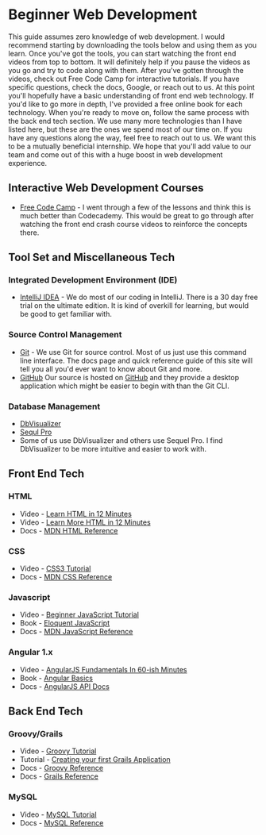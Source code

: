 # Beginner Web Development

This guide assumes zero knowledge of web development.
I would recommend starting by downloading the tools below and using them as you learn.
Once you've got the tools, you can start watching the front end videos from top to bottom.
It will definitely help if you pause the videos as you go and try to code along with them.
After you've gotten through the videos, check out Free Code Camp for interactive tutorials.
If you have specific questions, check the docs, Google, or reach out to us.
At this point you'll hopefully have a basic understanding of front end web technology.
If you'd like to go more in depth, I've provided a free online book for each technology.
When you're ready to move on, follow the same process with the back end tech section.
We use many more technologies than I have listed here, but these are the ones we spend most of our time on.
If you have any questions along the way, feel free to reach out to us.
We want this to be a mutually beneficial internship.
We hope that you'll add value to our team and come out of this with a huge boost in web development experience.

## Interactive Web Development Courses

* [Free Code Camp](https://www.freecodecamp.com) - I went through a few of the lessons and think this is much better than Codecademy. This would be great to go through after watching the front end crash course videos to reinforce the concepts there.

## Tool Set and Miscellaneous Tech

### Integrated Development Environment (IDE)
* [IntelliJ IDEA](https://www.jetbrains.com/idea) - We do most of our coding in IntelliJ. There is a 30 day free trial on the ultimate edition. It is kind of overkill for learning, but would be good to get familiar with.

### Source Control Management
* [Git](https://git-scm.com/) - We use Git for source control. Most of us just use this command line interface. The docs page and quick reference guide of this site will tell you all you'd ever want to know about Git and more.
* [GitHub](https://desktop.github.com/) Our source is hosted on [GitHub](https://github.com/) and they provide a desktop application which might be easier to begin with than the Git CLI.

### Database Management
* [DbVisualizer](https://www.dbvis.com/)
* [Sequl Pro](https://www.sequelpro.com/)
* Some of us use DbVisualizer and others use Sequel Pro. I find DbVisualizer to be more intuitive and easier to work with.

## Front End Tech

### HTML
* Video - [Learn HTML in 12 Minutes](https://www.youtube.com/watch?v=bWPMSSsVdPk)
* Video - [Learn More HTML in 12 Minutes](https://www.youtube.com/watch?v=KJ13lX20FqU)
* Docs - [MDN HTML Reference](https://developer.mozilla.org/en-US/docs/Web/HTML/Reference)

### CSS
* Video - [CSS3 Tutorial](https://www.youtube.com/watch?v=CUxH_rWSI1k)
* Docs - [MDN CSS Reference](https://developer.mozilla.org/en-US/docs/Web/CSS/Reference)

### Javascript
* Video - [Beginner JavaScript Tutorial](https://www.youtube.com/watch?v=fju9ii8YsGs)
* Book - [Eloquent JavaScript](http://eloquentjavascript.net/)
* Docs - [MDN JavaScript Reference](https://developer.mozilla.org/en-US/docs/Web/JavaScript/Reference)

### Angular 1.x
* Video - [AngularJS Fundamentals In 60-ish Minutes](https://www.youtube.com/watch?v=i9MHigUZKEM)
* Book - [Angular Basics](http://www.angularjsbook.com/angular-basics/chapters/)
* Docs - [AngularJS API Docs](https://code.angularjs.org/1.5.11/docs/api)

## Back End Tech

### Groovy/Grails
* Video - [Groovy Tutorial](https://www.youtube.com/watch?v=B98jc8hdu9g)
* Tutorial - [Creating your first Grails Application](http://guides.grails.org/creating-your-first-grails-app/guide/index.html)
* Docs - [Groovy Reference](http://groovy-lang.org/documentation.html)
* Docs - [Grails Reference](http://docs.grails.org/2.5.6/)

### MySQL
* Video - [MySQL Tutorial](https://www.youtube.com/watch?v=yPu6qV5byu4)
* Docs - [MySQL Reference](https://dev.mysql.com/doc/refman/5.7/en/)


